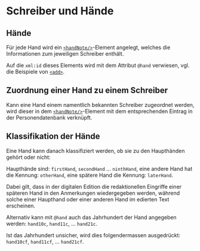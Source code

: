 # Schreiber und Hände

## Hände

Für jede Hand wird ein [`<handNote/>`](handNote.de.md)-Element angelegt,
welches die Informationen zum jeweiligen Schreiber enthält.

Auf die `xml:id` dieses Elements wird mit dem Attribut `@hand` verwiesen,
vgl. die Beispiele von [`<add>`](add.de.md).

## Zuordnung einer Hand zu einem Schreiber

Kann eine Hand einem namentlich bekannten Schreiber zugeordnet werden,
wird dieser in dem [`<handNote/>`](handNote.de.md)-Element mit dem
entsprechenden Eintrag in der Personendatenbank verknüpft.

## Klassifikation der Hände

Eine Hand kann danach klassifiziert werden, ob sie zu den Haupthänden gehört
oder nicht:

Haupthände sind: `firstHand`, `secondHand` ... `ninthHand`,
eine andere Hand hat die Kennung: `otherHand`,
eine spätere Hand die Kennung: `laterHand`.

Dabei gilt, dass in der digitalen Edition die redaktionellen Eingriffe einer
späteren Hand in den Anmerkungen wiedergegeben werden, während solche einer
Haupthand oder einer anderen Hand im edierten Text erscheinen.

Alternativ kann mit `@hand` auch das Jahrhundert der Hand angegeben werden:
`hand10c`, `hand11c`, ... `hand21c`.

Ist das Jahrhundert unsicher, wird dies folgendermassen ausgedrückt:
`hand10cf`, `hand11cf`, ... `hand21cf`.
